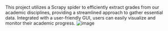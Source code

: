 This project utilizes a Scrapy spider to efficiently extract grades from our academic disciplines, providing a streamlined approach to gather essential data. Integrated with a user-friendly GUI, users can easily visualize and monitor their academic progress.
![image](https://github.com/Pumkin341/Grade-Spider/assets/118560568/c97adbf8-93ea-4bd2-978f-492a634ba63e)
